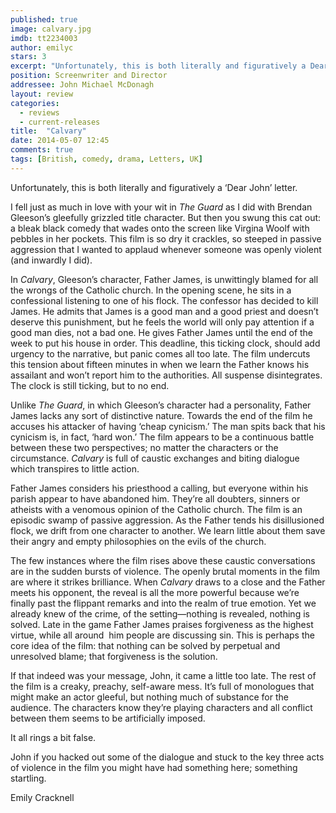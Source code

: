 ```yaml
---
published: true
image: calvary.jpg
imdb: tt2234003
author: emilyc 
stars: 3
excerpt: "Unfortunately, this is both literally and figuratively a Dear John letter."
position: Screenwriter and Director
addressee: John Michael McDonagh
layout: review
categories: 
  - reviews
  - current-releases
title:  "Calvary"
date: 2014-05-07 12:45
comments: true
tags: [British, comedy, drama, Letters, UK]
---
```

<p>Unfortunately, this is both literally and figuratively a &#8216;Dear John&#8217; letter.</p>
<p>I fell just as much in love with your wit in <em>The Guard</em> as I did with Brendan Gleeson&#8217;s gleefully grizzled title character. But then you swung this cat out: a bleak black comedy that wades onto the screen like Virgina Woolf with pebbles in her pockets. This film is so dry it crackles, so steeped in passive aggression that I wanted to applaud whenever someone was openly violent (and inwardly I did).</p>
<p>In <em>Calvary</em>, Gleeson&#8217;s character, Father James, is unwittingly blamed for all the wrongs of the Catholic church. In the opening scene, he sits in a confessional listening to one of his flock. The confessor has decided to kill James. He admits that James is a good man and a good priest and doesn&#8217;t deserve this punishment, but he feels the world will only pay attention if a good man dies, not a bad one. He gives Father James until the end of the week to put his house in order. This deadline, this ticking clock, should add urgency to the narrative, but panic comes all too late. The film undercuts this tension about fifteen minutes in when we learn the Father knows his assailant and won&rsquo;t report him to the authorities. All suspense disintegrates. The clock is still ticking, but to no end.</p>
<p>Unlike <em>The Guard</em>, in which Gleeson&#8217;s character had a personality, Father James lacks any sort of distinctive nature. Towards the end of the film he accuses his attacker of having &#8216;cheap cynicism.&rsquo; The man spits back that his cynicism is, in fact, &#8216;hard won.&#8217; The film appears to be a continuous battle between these two perspectives; no matter the characters or the circumstance. <em>Calvary</em> is full of caustic exchanges and biting dialogue which transpires to little action.</p>
<p>Father James considers his priesthood a calling, but everyone within his parish appear to have abandoned him. They&#8217;re all doubters, sinners or atheists with a venomous opinion of the Catholic church. The film is an episodic swamp of passive aggression. As the Father tends his disillusioned flock, we drift from one character to another. We learn little about them save their angry and empty philosophies on the evils of the church.</p>
<p>The few instances where the film rises above these caustic conversations are in the sudden bursts of violence. The openly brutal moments in the film are where it strikes brilliance. When <em>Calvary</em> draws to a close and the Father meets his opponent, the reveal is all the more powerful because we&rsquo;re finally past the flippant remarks and into the realm of true emotion. Yet we already knew of the crime, of the setting&mdash;nothing is revealed, nothing is solved. Late in the game Father James praises forgiveness as the highest virtue, while all around&nbsp; him people are discussing sin. This is perhaps the core idea of the film: that nothing can be solved by perpetual and unresolved blame; that forgiveness is the solution.&nbsp;</p>
<p>If that indeed was your message, John, it came a little too late. The rest of the film is a creaky, preachy, self-aware mess. It&#8217;s full of monologues that might make an actor gleeful, but nothing much of substance for the audience. The characters know they&#8217;re playing characters and all conflict between them seems to be artificially imposed.</p>
<p>It all rings a bit false.&nbsp;</p>
<p>John if you hacked out some of the dialogue and stuck to the key three acts of violence in the film you might have had something here; something startling.</p>
<p>Emily Cracknell</p>
